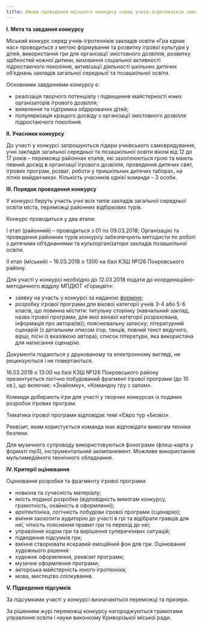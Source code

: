 ```yaml
---
title: Умови проведення міського конкурсу серед учнів-ігротехніків закладів освіти «Гра єднає нас»
---
```


**І. Мета та завдання конкурсу**

Міський конкурс серед учнів-ігротехніків закладів освіти «Гра єднає нас» проводиться з метою формування та розвитку ігрової культури у дітей, використання гри для організації змістовного дозвілля, розвитку здібностей кожної дитини, виховання соціальної активності підростаючого покоління, активізації діяльності шкільних дитячих об’єднань закладів загальної середньої та позашкільної освіти.

Основними завданнями конкурсу є:

- реалізація творчого потенціалу і підвищення майстерності юних організаторів ігрового дозвілля;
- виявлення та підтримка обдарованих дітей;
- популяризація кращого досвіду з організації змістовного дозвілля підростаючого покоління.

**ІІ. Учасники конкурсу**

До участі у конкурсі запрошуються лідери учнівського самоврядування, учні закладів загальної середньої та позашкільної освіти віком від 12 до 17 років – переможці районних етапів, які захоплюються грою та мають певний досвід в організації ігрового дозвілля, проведення дитячих свят, ігрових програм, розваг, роботи у пришкільних дитячих таборах, на літніх майданчиках. Кількість учасників однієї команди – 3 особи.

**IІІ. Порядок проведення конкурсу**

У конкурсі беруть участь учні всіх типів закладів загальної середньої освіти міста, переможці районних відбіркових турів.

Конкурс проводиться у два етапи:

І етап (районний) – проводиться з 01 по 09.03.2018;
Організацію та проведення районних турів конкурсу забезпечують методисти по роботі з дитячими об’єднаннями та культорганізатори закладів позашкільної освіти.

ІІ етап (міський) – 16.03.2018 о 1300 на базі КЗШ №126 Покровського району.

Для участі у конкурсі необхідно до 12.03.2018 подати до координаційно-методичного відділу МПДЮТ «Горицвіт»:

- заявку на участь у конкурсі за наданою [формою](Заявка.docx);
- розробку ігрової програми для вікової категорії учнів 3-4 або 5-6 класів, що повинна містити: титульну сторінку (навчальний заклад, назва ігрової програми, для якої вікової категорії розрахована, інформація про автора(ів)); пояснювальну записку; літературний сценарій (з детальним описом ігор, танців, повний текст ведучого, вірші, пісні із вказівкою автора); список літератури, яка використана для написання сценарію.

Документи подаються у друкованому та електронному вигляді, не рецензуються і не повертаються.

16.03.2018 о 13:00 на базі КЗШ №126 Покровського району презентується логічно побудований фрагмент ігрової програми (до 10 хв.), що включає: «Знайомку», «Командну гру з залом».

Команди добирають ігри для участі у творчих конкурсах із поданих розробок ігрових програм.

Тематика ігрової програми відповідає темі «Євро тур «Безвіз».

Реквізит, яким користується команда має відповідати вимогам техніки безпеки.

Для музичного супроводу використовуються фонограми (флеш-карта у форматі mp3), інструментальний акомпанемент. Можливе використання мультимедійного технічного обладнання.

**ІV. Критерії оцінювання**

Оцінювання розробки та фрагменту ігрової програми:

- новизна та сучасність матеріалу;
- якість поданої розробки (відповідність вимогам конкурсу, грамотність, охайність в оформленні);
- архітектоніка, логічність побудови ігрової програми (сценарію);
- вміння заохотити аудиторію до участі в грі та відібрати гравців для неї, чіткість пояснення правил гри та перехід до неї;
- управління ходом гри та вирішення суперечливих ситуацій;
- підведення підсумків гри;
- вміння створювати яскравий емоційний фон для гри.
  Оцінювання художнього рішення:
- художнє оформлення, реквізит програми;
- музичне оформлення програми;
- акторська майстерність юного ігротехніка;
- мова, мистецтво спілкування.

**V. Підведення підсумків**

За підсумками участі у конкурсі визначаються переможці та призери.

За рішенням журі переможці конкурсу нагороджуються грамотами управління освіти і науки виконкому Криворізької міської ради.
